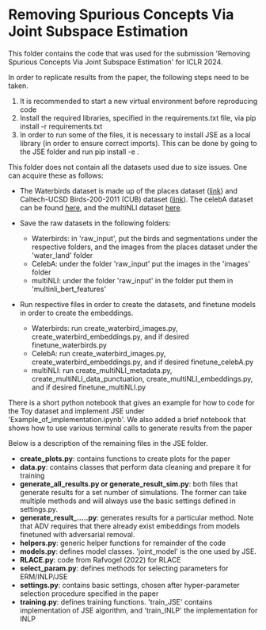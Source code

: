 # Removing Spurious Concepts Via Joint Subspace Estimation


This folder contains the code that was used for the submission 'Removing Spurious Concepts Via Joint Subspace Estimation' for ICLR 2024. 


In order to replicate results from the paper, the following steps need to be taken. 

1. It is recommended to start a new virtual environment before reproducing code
2. Install the required libraries, specified in the requirements.txt file, via  pip install -r requirements.txt 
3. In order to run some of the files, it is necessary to install JSE as a local library (in order to ensure correct imports). This can be done by going to the JSE folder and run pip install -e . 

This folder does not contain all the datasets used due to size issues. One can acquire these as follows:

* The Waterbirds dataset is made up of the places dataset ([link](http://places.csail.mit.edu)) and Caltech-UCSD Birds-200-2011 (CUB) dataset ([link](https://www.vision.caltech.edu/datasets/cub_200_2011/)). The celebA dataset can be found [here](https://mmlab.ie.cuhk.edu.hk/projects/CelebA.html), and the multiNLI dataset [here](https://gluebenchmark.com/tasks). 
* Save the raw datasets in the following folders: 
    -  Waterbirds: in 'raw_input', put the birds and segmentations under the respective folders, and the images from the places dataset under the 'water_land' folder
    -  CelebA: under the folder 'raw_input' put the images in the 'images' folder
    -  multiNLI: under the folder 'raw_input' in the folder put them in 'multinli_bert_features'

* Run respective files in order to create the datasets, and finetune models in order to create the embeddings. 
    -  Waterbirds: run create_waterbird_images.py, create_waterbird_embeddings.py, and if desired finetune_waterbirds.py
    -  CelebA: run create_waterbird_images.py, create_waterbird_embeddings.py, and if desired finetune_celebA.py
    -  multiNLI: run create_multiNLI_metadata.py, create_multiNLI_data_punctuation, create_multiNLI_embeddings.py, and if desired finetune_multiNLI.py


There is a short python notebook that gives an example for how to code for the Toy dataset and implement JSE under 'Example_of_implementation.ipynb'. 
We also added a brief notebook that shows how to use various terminal calls to generate results from the paper

Below is a description of the remaining files in the JSE folder. 
* **create_plots.py**: contains functions to create plots for the paper
* **data.py**: contains classes that perform data cleaning and prepare it for training
* **generate_all_results.py or generate_result_sim.py**: both files that generate results for a set number of simulations. The former can take multiple methods and will always use the basic settings defined in settings.py. 
* **generate_result_.....py**: generates results for a particular method. Note that ADV requires that there already exist embeddings from models finetuned with adversarial removal.
* **helpers.py**: generic helper functions for remainder of the code
* **models.py**: defines model classes. 'joint_model' is the one used by JSE. 
* **RLACE.py**: code from Rafvogel (2022) for RLACE
* **select_param.py**: defines methods for selecting parameters for ERM/INLP/JSE
* **settings.py**: contains basic settings, chosen after hyper-parameter selection procedure specified in the paper
* **training.py**: defines training functions. 'train_JSE' contains implementation of JSE algorithm, and 'train_INLP' the implementation for INLP
